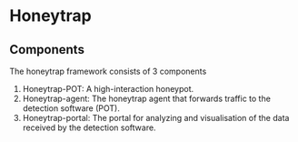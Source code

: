 Honeytrap
=========

Components
----------
The honeytrap framework consists of 3 components

 1. Honeytrap-POT: A high-interaction honeypot.
 2. Honeytrap-agent: The honeytrap agent that forwards traffic to the detection software (POT).
 3. Honeytrap-portal: The portal for analyzing and visualisation of the data received by the detection software.

